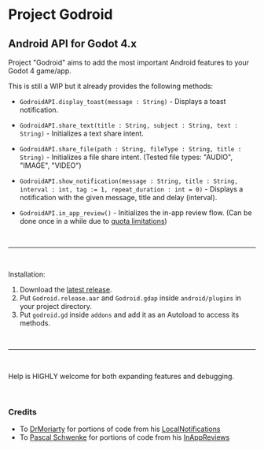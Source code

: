 # Project Godroid
## Android API for Godot 4.x

Project "Godroid" aims to add the most important Android features to your Godot 4 game/app.

This is still a WIP but it already provides the following methods:

- `GodroidAPI.display_toast(message : String)` - Displays a toast notification.

- `GodroidAPI.share_text(title : String, subject : String, text : String)` - Initializes a text share intent.

- `GodroidAPI.share_file(path : String, fileType : String, title : String)` - Initializes a file share intent. (Tested file types: "AUDIO", "IMAGE", "VIDEO")

- `GodroidAPI.show_notification(message : String, title : String, interval : int, tag := 1, repeat_duration : int = 0)` - Displays a notification with the given message, title and delay (interval).

- `GodroidAPI.in_app_review()` - Initializes the in-app review flow. (Can be done once in a while due to [quota limitations](https://developer.android.com/guide/playcore/in-app-review/#quotas))

<br>

---
<br>

Installation:
1. Download the [latest release](https://github.com/overvault-64/Godroid/releases/latest).
2. Put `Godroid.release.aar` and `Godroid.gdap` inside `android/plugins` in your project directory.
3. Put `godroid.gd` inside `addons` and add it as an Autoload to access its methods.

<br>

---
<br>

Help is HIGHLY welcome for both expanding features and debugging.

<br>

### Credits
- To [DrMoriarty](https://github.com/DrMoriarty) for portions of code from his [LocalNotifications](https://github.com/DrMoriarty/godot-local-notification)
- To [
Pascal Schwenke](https://github.com/pschw) for portions of code from his [InAppReviews](https://github.com/pschw/InAppReview)